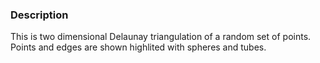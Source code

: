 ### Description
This is two dimensional Delaunay triangulation of a random set of points. Points and edges are shown highlited with spheres and tubes.
